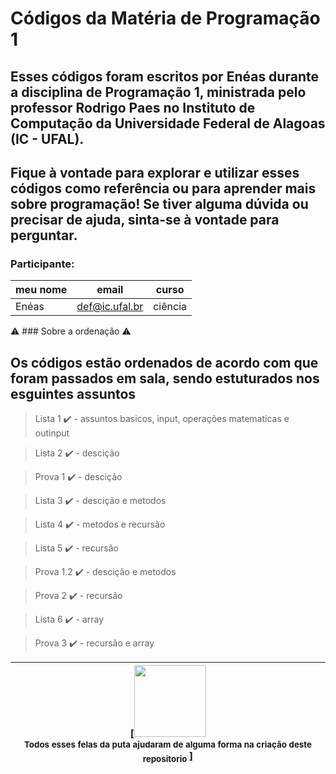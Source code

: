 
# Códigos da Matéria de Programação 1

##  Esses códigos foram escritos por Enéas durante a disciplina de Programação 1, ministrada pelo professor Rodrigo Paes no Instituto de Computação da Universidade Federal de Alagoas (IC - UFAL).

##  Fique à vontade para explorar e utilizar esses códigos como referência ou para aprender mais sobre programação! Se tiver alguma dúvida ou precisar de ajuda, sinta-se à vontade para perguntar.

### Participante: 
|meu nome|email|curso|
| -------- | -------- | -------- |
|Enéas|def@ic.ufal.br|ciência|

:warning:   ### Sobre a ordenação   :warning:

##  Os códigos estão ordenados de acordo com que foram passados em sala, sendo estuturados nos esguintes assuntos
 
 >  Lista 1 :heavy_check_mark:
    -   assuntos basicos, input, operações matematicas e outinput

>   Lista 2 :heavy_check_mark:
    -   descição

>   Prova 1 :heavy_check_mark:
    -   descição 

>   Lista 3 :heavy_check_mark:
    -   descição e metodos

>   Lista 4 :heavy_check_mark:
    -   metodos e recursão

>   Lista 5 :heavy_check_mark:
    -   recursão

>   Prova 1.2 :heavy_check_mark:
    -   descição e metodos

>   Prova 2 :heavy_check_mark:
    -   recursão

>   Lista 6 :heavy_check_mark:
    -   array

>   Prova 3 :heavy_check_mark:
    -   recursão e array

[<img src="https://avatars2.githubusercontent.com/u/46378210?s=400&u=071f7791bb03f8e102d835bdb9c2f0d3d24e8a34&v=" width=115 > <br> <sub> Todos esses felas da puta ajudaram de alguma forma na criação deste repositorio </sub>] |
| :---: |  